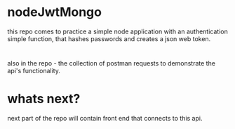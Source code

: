 # nodeJwtMongo

this repo comes to practice a simple node application
with an authentication simple function, 
that hashes passwords and creates a json web token.

#
also in the repo - the collection of postman requests to demonstrate the api's functionality.


#

# whats next?

next part of the repo will contain front end that connects to this api.

